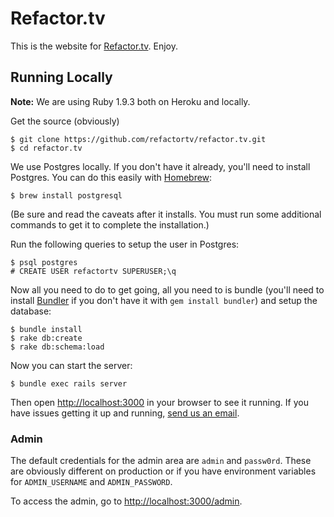 # Refactor.tv

This is the website for [Refactor.tv](http://refactor.tv). Enjoy.


## Running Locally

**Note:** We are using Ruby 1.9.3 both on Heroku and locally.

Get the source (obviously)

    $ git clone https://github.com/refactortv/refactor.tv.git
    $ cd refactor.tv

We use Postgres locally. If you don't have it already, you'll need to install Postgres. You can do this easily with [Homebrew](https://github.com/mxcl/homebrew):

    $ brew install postgresql

(Be sure and read the caveats after it installs. You must run some additional commands to get it to complete the installation.)

Run the following queries to setup the user in Postgres:

    $ psql postgres
    # CREATE USER refactortv SUPERUSER;\q

Now all you need to do to get going, all you need to is bundle (you'll need to install [Bundler](http://gembundler.com) if you don't have it with `gem install bundler`) and setup the database:

    $ bundle install
    $ rake db:create
    $ rake db:schema:load

Now you can start the server:

    $ bundle exec rails server

Then open <http://localhost:3000> in your browser to see it running. If you have issues getting it up and running, [send us an email](mailto:hi@refactor.tv).


### Admin

The default credentials for the admin area are `admin` and `passw0rd`. These are obviously different on production or if you have environment variables for `ADMIN_USERNAME` and `ADMIN_PASSWORD`.

To access the admin, go to <http://localhost:3000/admin>.
